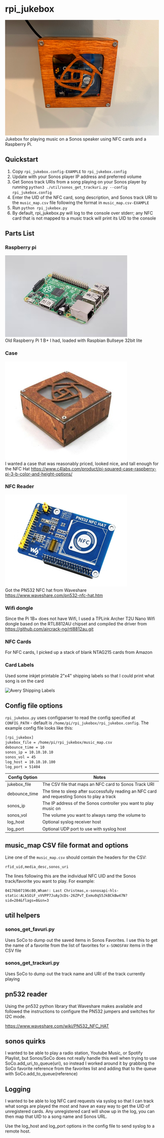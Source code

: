 # rpi_jukebox
![rPi Jukebox](./images/jukebox.png)  
Jukebox for playing music on a Sonos speaker using NFC cards and a Raspberry Pi.

## Quickstart
1. Copy `rpi_jukebox.config-EXAMPLE` to `rpi_jukebox.config` 
2. Update with your Sonos player IP address and preferred volume
3. Get Sonos track URIs from a song playing on your Sonos player by running `python3 ./util/sonos_get_trackuri.py --config rpi_jukebox.config`
4. Enter the UID of the NFC card, song description, and Sonos track URI to the `music_map.csv` file following the format in `music_map.csv-EXAMPLE`
5. Run `python rpi_jukebox.py`
6. By default, rpi_jukebox.py will log to the console over stderr; any NFC card that is not mapped to a music track will print its UID to the console

## Parts List
### Raspberry pi
![rpi 1b+](./images/raspberry_pi_1bp.png)  
Old Raspberry Pi 1 B+ I had, loaded with Raspbian Bullseye 32bit lite

### Case
![c4labs pi squared case](./images/pisquaredcase.png)  
I wanted a case that was reasonably priced, looked nice, and tall enough for the NFC Hat
  https://www.c4labs.com/product/pi-squared-case-raspberry-pi-3-b-color-and-height-options/

### NFC Reader
![waveshare nfc hat](./images/pn532-nfc-hat.png)  
Got the PN532 NFC hat from Waveshare https://www.waveshare.com/pn532-nfc-hat.htm

### Wifi dongle
Since the Pi 1B+ does not have Wifi, I used a TPLink Archer T2U Nano Wifi dongle based on the RTL8812AU chipset and compiled the driver from https://github.com/aircrack-ng/rtl8812au.git

### NFC Cards
For NFC cards, I picked up a stack of blank NTAG215 cards from Amazon

### Card Labels
Used some inkjet printable 2"x4" shipping labels so that I could print what song is on the card  

![Avery Shipping Labels](https://www.amazon.com/gp/product/B002HJ9OJK/ref=ppx_yo_dt_b_search_asin_title?ie=UTF8&psc=1)

## Config file options
`rpi_jukebox.py` uses configparser to read the config specified at `CONFIG_PATH` - default is `/home/pi/rpi_jukebox/rpi_jukebox.config`.  The example config file looks like this:

```
[rpi_jukebox]
jukebox_file = /home/pi/rpi_jukebox/music_map.csv
debounce_time = 10
sonos_ip = 10.10.10.10
sonos_vol = 45
log_host = 10.10.10.100
log_port = 51404
```

|Config Option|Notes|
|---|---|
|jukebox_file| The CSV file that maps an NFC card to Sonos Track URI|
|debounce_time| The time to sleep after successfully reading an NFC card and requesting Sonos to play a track |
|sonos_ip| The IP address of the Sonos controller you want to play music on|
|sonos_vol| The volume you want to always ramp the volume to|
|log_host| Optional syslog receiver host|
|log_port| Optional UDP port to use with syslog host|

## music_map CSV file format and options
Line one of the `music_map.csv` should contain the headers for the CSV:
```
rfid_uid,media_desc,sonos_uri
```
The lines following this are the individual NFC UID and the Sonos track/favorite you want to play.  For example:

```
04176b07196c80,Wham!: Last Christmas,x-sonosapi-hls-static:ALkSOiF_vVVPP7JuAy3cDs-26ZPvT_Exmu0q55JkBCkBw47N?sid=284&flags=8&sn=3
```


## util helpers
### sonos_get_favuri.py
Uses SoCo to dump out the saved items in Sonos Favorites.  I use this to get the name of a favorite from the list of favorites for `x-SONOSFAV` items in the CSV file

### sonos_get_trackuri.py
Uses SoCo to dump out the track name and URI of the track currently playing

## pn532 reader
Using the pn532 python library that Waveshare makes available and followed the instructions to configure the PN532 jumpers and switches for I2C mode.  

https://www.waveshare.com/wiki/PN532_NFC_HAT

## sonos quirks
I wanted to be able to play a radio station, Youtube Music, or Spotify Playlist, but Sonos/SoCo does not really handle this well when trying to use SoCo.add_uri_to_queue(uri), so instead I worked around it by grabbing the SoCo favorite reference from the favorites list and adding that to the queue with SoCo.add_to_queue(reference)

## Logging
I wanted to be able to log NFC card requests via syslog so that I can track what songs are played the most and have an easy way to get the UID of unregistered cards.  Any unregistered card will show up in the log, you can then map that UID to a song name and Sonos URL.  
  
Use the log_host and log_port options in the config file to send syslog to a remote host.
